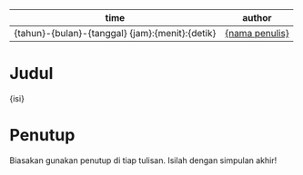 time | author
-|-
{tahun}-{bulan}-{tanggal} {jam}:{menit}:{detik} | [{nama penulis}](https://github.com/{username})

# Judul

{isi}

# Penutup
Biasakan gunakan penutup di tiap tulisan.
Isilah dengan simpulan akhir!


